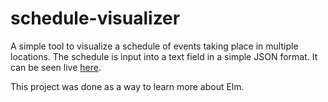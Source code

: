 # schedule-visualizer

A simple tool to visualize a schedule of events taking place in multiple locations.
The schedule is input into a text field in a simple JSON format.
It can be seen live [here](http://www.justinconstantino.com/projects/schedule-visualizer/).

This project was done as a way to learn more about Elm.
